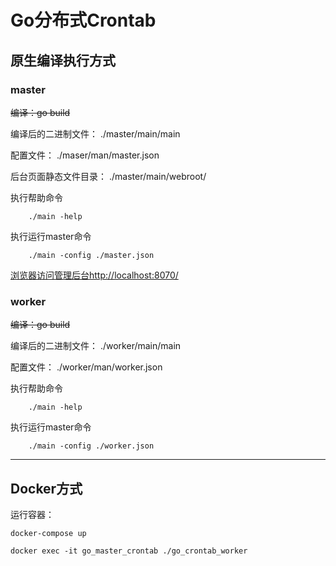 # Go分布式Crontab

## 原生编译执行方式
### master
~~编译：go build~~ 

编译后的二进制文件： ./master/main/main

配置文件： ./maser/man/master.json

后台页面静态文件目录： ./master/main/webroot/

执行帮助命令
```shell script    
    ./main -help
```
执行运行master命令
```shell script    
    ./main -config ./master.json
```

[浏览器访问管理后台http://localhost:8070/](
http://localhost:8070/
)

### worker
~~编译：go build~~

编译后的二进制文件： ./worker/main/main

配置文件： ./worker/man/worker.json

执行帮助命令
```shell script    
    ./main -help
```
执行运行master命令
```shell script    
    ./main -config ./worker.json
```

---

## Docker方式

运行容器：
```shell script
docker-compose up

docker exec -it go_master_crontab ./go_crontab_worker
```